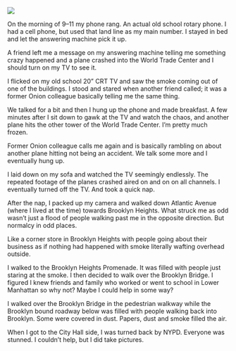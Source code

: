 <!-----
title: 9–11 Memories
description: Recalling My Memories of Being in NYC during the 9–11 Attacks on the World Trade Center
date: '2021-09-12T17:32:40.526Z'
slug: ac0c03fb6fc5
----->

![](/Users/jack/Downloads/medium-export-c5e2d7bfba58be09848301f216239b1a2b92c723a5147c30ac4f31d8e9470b9a/posts/md_1668465868371/img/1__3hY__Y__FsGAk5cURqD2Z0Og.jpeg)

On the morning of 9–11 my phone rang. An actual old school rotary phone. I had a cell phone, but used that land line as my main number. I stayed in bed and let the answering machine pick it up.

A friend left me a message on my answering machine telling me something crazy happened and a plane crashed into the World Trade Center and I should turn on my TV to see it.

I flicked on my old school 20” CRT TV and saw the smoke coming out of one of the buildings. I stood and stared when another friend called; it was a former Onion colleague basically telling me the same thing.

We talked for a bit and then I hung up the phone and made breakfast. A few minutes after I sit down to gawk at the TV and watch the chaos, and another plane hits the other tower of the World Trade Center. I’m pretty much frozen.

Former Onion colleague calls me again and is basically rambling on about another plane hitting not being an accident. We talk some more and I eventually hung up.

I laid down on my sofa and watched the TV seemingly endlessly. The repeated footage of the planes crashed aired on and on on all channels. I eventually turned off the TV. And took a quick nap.

After the nap, I packed up my camera and walked down Atlantic Avenue (where I lived at the time) towards Brooklyn Heights. What struck me as odd wasn’t just a flood of people walking past me in the opposite direction. But normalcy in odd places.

Like a corner store in Brooklyn Heights with people going about their business as if nothing had happened with smoke literally wafting overhead outside.

I walked to the Brooklyn Heights Promenade. It was filled with people just staring at the smoke. I then decided to walk over the Brooklyn Bridge. I figured I knew friends and family who worked or went to school in Lower Manhattan so why not? Maybe I could help in some way?

I walked over the Brooklyn Bridge in the pedestrian walkway while the Brooklyn bound roadway below was filled with people walking back into Brooklyn. Some were covered in dust. Papers, dust and smoke filled the air.

When I got to the City Hall side, I was turned back by NYPD. Everyone was stunned. I couldn’t help, but I did take pictures.